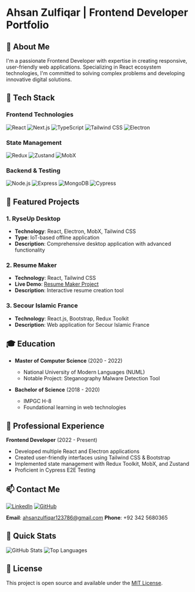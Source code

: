 # Ahsan Zulfiqar | Frontend Developer Portfolio

## 👋 About Me

I'm a passionate Frontend Developer with expertise in creating responsive, user-friendly web applications. Specializing in React ecosystem technologies, I'm committed to solving complex problems and developing innovative digital solutions.

## 🚀 Tech Stack

### Frontend Technologies
![React](https://img.shields.io/badge/React-61DAFB?style=for-the-badge&logo=react&logoColor=black)
![Next.js](https://img.shields.io/badge/Next.js-000000?style=for-the-badge&logo=nextdotjs&logoColor=white)
![TypeScript](https://img.shields.io/badge/TypeScript-3178C6?style=for-the-badge&logo=typescript&logoColor=white)
![Tailwind CSS](https://img.shields.io/badge/Tailwind_CSS-38B2AC?style=for-the-badge&logo=tailwind-css&logoColor=white)
![Electron](https://img.shields.io/badge/Electron-47848F?style=for-the-badge&logo=electron&logoColor=white)

### State Management
![Redux](https://img.shields.io/badge/Redux-764ABC?style=for-the-badge&logo=redux&logoColor=white)
![Zustand](https://img.shields.io/badge/Zustand-000000?style=for-the-badge&logo=react&logoColor=white)
![MobX](https://img.shields.io/badge/MobX-FF9955?style=for-the-badge&logo=mobx&logoColor=white)

### Backend & Testing
![Node.js](https://img.shields.io/badge/Node.js-339933?style=for-the-badge&logo=nodedotjs&logoColor=white)
![Express](https://img.shields.io/badge/Express-000000?style=for-the-badge&logo=express&logoColor=white)
![MongoDB](https://img.shields.io/badge/MongoDB-47A248?style=for-the-badge&logo=mongodb&logoColor=white)
![Cypress](https://img.shields.io/badge/Cypress-17202C?style=for-the-badge&logo=cypress&logoColor=white)

## 📂 Featured Projects

### 1. RyseUp Desktop
- **Technology**: React, Electron, MobX, Tailwind CSS
- **Type**: IoT-based offline application
- **Description**: Comprehensive desktop application with advanced functionality

### 2. Resume Maker
- **Technology**: React, Tailwind CSS
- **Live Demo**: [Resume Maker Project](#)
- **Description**: Interactive resume creation tool

### 3. Secour Islamic France
- **Technology**: React.js, Bootstrap, Redux Toolkit
- **Description**: Web application for Secour Islamic France

## 🎓 Education

- **Master of Computer Science** (2020 - 2022)
  - National University of Modern Languages (NUML)
  - Notable Project: Steganography Malware Detection Tool

- **Bachelor of Science** (2018 - 2020)
  - IMPGC H-8
  - Foundational learning in web technologies

## 💼 Professional Experience

**Frontend Developer** (2022 - Present)
- Developed multiple React and Electron applications
- Created user-friendly interfaces using Tailwind CSS & Bootstrap
- Implemented state management with Redux Toolkit, MobX, and Zustand
- Proficient in Cypress E2E Testing

## 📫 Contact Me

[![LinkedIn](https://img.shields.io/badge/LinkedIn-0A66C2?style=for-the-badge&logo=linkedin&logoColor=white)](https://www.linkedin.com/in/yourusername)
[![GitHub](https://img.shields.io/badge/GitHub-181717?style=for-the-badge&logo=github&logoColor=white)](https://github.com/rajaahsan365)

**Email**: ahsanzulfiqar123786@gmail.com
**Phone**: +92 342 5680365

## 🌟 Quick Stats

![GitHub Stats](https://github-readme-stats.vercel.app/api?username=rajaahsan365&show_icons=true&theme=radical)
![Top Languages](https://github-readme-stats.vercel.app/api/top-langs/?username=rajaahsan365&layout=compact&theme=radical)

## 📝 License

This project is open source and available under the [MIT License](LICENSE).

